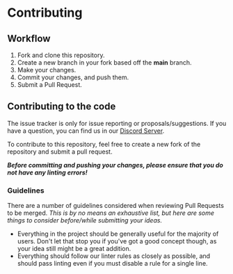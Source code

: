# Contributing

## Workflow

1. Fork and clone this repository.
2. Create a new branch in your fork based off the **main** branch.
3. Make your changes.
4. Commit your changes, and push them.
5. Submit a Pull Request.

## Contributing to the code

The issue tracker is only for issue reporting or proposals/suggestions. If you have a question, you can find us in our [Discord Server](https://discord.com/invite/AW7z9qu).

To contribute to this repository, feel free to create a new fork of the repository and submit a pull request.

***Before committing and pushing your changes, please ensure that you do not have any linting errors!***

### Guidelines

There are a number of guidelines considered when reviewing Pull Requests to be merged. *This is by no means an exhaustive list, but here are some things to consider before/while submitting your ideas.*

- Everything in the project should be generally useful for the majority of users. Don't let that stop you if you've got a good concept though, as your idea still might be a great addition.
- Everything should follow our linter rules as closely as possible, and should pass linting even if you must disable a rule for a single line.
